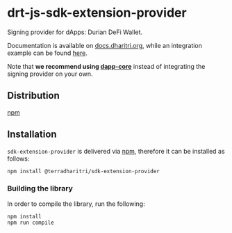 # drt-js-sdk-extension-provider

Signing provider for dApps: Durian DeFi Wallet. 

Documentation is available on [docs.dharitri.org](https://docs.dharitri.org/sdk-and-tools/drtjs/drtjs-signing-providers/), while an integration example can be found [here](https://github.com/dharitri/drt-js-sdk-examples/tree/main/signing-providers).

Note that **we recommend using [dapp-core](https://github.com/dharitri/drt-sdk-dapp)** instead of integrating the signing provider on your own.

## Distribution

[npm](https://www.npmjs.com/package/@terradharitri/sdk-extension-provider)

## Installation

`sdk-extension-provider` is delivered via [npm](https://www.npmjs.com/package/@terradharitri/sdk-extension-provider), therefore it can be installed as follows:

```
npm install @terradharitri/sdk-extension-provider
```

### Building the library

In order to compile the library, run the following:

```
npm install
npm run compile
```
